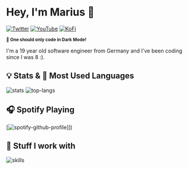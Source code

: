 # Hey, I'm Marius 👋

[![Twitter](https://img.shields.io/badge/Twitter-%231DA1F2.svg?&style=flat-square&logo=twitter&logoColor=white)](https://twitter.com/marius.gxt) [![YouTube](https://img.shields.io/badge/YouTube-%23FF0000.svg?&style=flat-square&logo=youtube&logoColor=white)](https://youtube.com/@mariusgxt) [![KoFi](https://img.shields.io/badge/Ko--Fi-%23000000.svg?&style=flat-square&logo=kofi&logoColor=white)](https://ko-fi.com/mariusgxt)

<sup>**🛑 One should only code in Dark Mode!**</sup>

I'm a 19 year old software engineer from Germany and I've been coding since I was 8 :).

## 💡 Stats & 💾 Most Used Languages

![stats](https://github-readme-stats.vercel.app/api?username=mariusgxt&show_icons=true&hide=stars&hide_border=true&bg_color=FF000000&text_color=ffffff&hide_title=true&count_private=true)    ![top-langs](https://github-readme-stats.vercel.app/api/top-langs?username=mariusgxt&hide_border=true&bg_color=FF000000&text_color=ffffff&hide_title=true&count_private=true)

## 🎧 Spotify Playing

[![spotify-github-profile]([[https://spotify-github-profile.kittinanx.com/api/view.svg?uid=tlwnqvwcl8snhg928gti72y1g&redirect=true][https://spotify-github-profile.kittinanx.com/api/view.svg?uid=tlwnqvwcl8snhg928gti72y1g&cover_image=true&theme=default&show_offline=false&background_color=121212&interchange=true&bar_color_cover=false)]])

## 🔧 Stuff I work with

![skills](https://skillicons.dev/icons?i=ableton,arduino,atom,cs,css,discord,bots,dotnet,eclipse,github,html,idea,instagram,java,js,linkedin,linux,mysql,py,raspberrypi,stackoverflow,twitter,visualstudio,vscode,&theme=light)

<!-- ## 🖊 Blog-->

<!-- BLOG-POST-LIST:START -->
<!-- - [Raspberry Pi: Remote Desktop](https://jqshuv.blog/raspberry-pi-remote-desktop/)-->
<!-- - [How to get a free domain with Freenom and Cloudflare](https://jqshuv.blog/how-to-register-a-free-domain-with/)-->
<!-- - [Install Coder OSS on Ubuntu](https://jqshuv.blog/install-coder-oss-on-ubuntu/)-->
<!-- BLOG-POST-LIST:END -->
